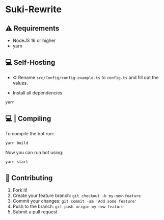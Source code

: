 # Suki-Rewrite

## ⚠ Requirements
- NodeJS 16 or higher
- yarn


## 💻 Self-Hosting

- ⚙️ Rename `src/Config/config.example.ts` to `config.ts` and fill out the values.

- Install all dependencies
```bash
yarn
```

## 💻 | Compiling
To compile the bot run:

```bash
yarn build
```

Now you can run bot using:
```bash
yarn start
```

## 🚀 Contributing

1. Fork it!
2. Create your feature branch: `git checkout -b my-new-feature`
3. Commit your changes: `git commit -am 'Add some feature'`
4. Push to the branch: `git push origin my-new-feature`
5. Submit a pull request
